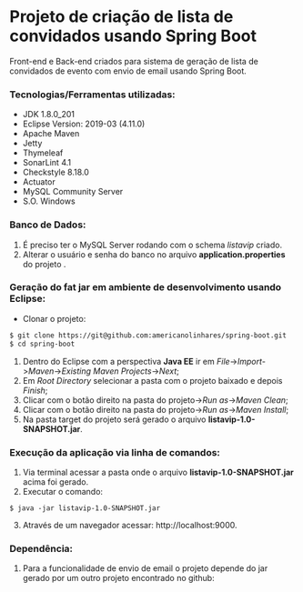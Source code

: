 # Projeto de criação de lista de convidados usando Spring Boot
Front-end e Back-end criados para sistema de geração de lista de convidados de evento com envio de email usando Spring Boot.

### Tecnologias/Ferramentas utilizadas:

* JDK 1.8.0_201
* Eclipse Version: 2019-03 (4.11.0)
* Apache Maven
* Jetty
* Thymeleaf
* SonarLint 4.1
* Checkstyle 8.18.0
* Actuator
* MySQL Community Server
* S.O. Windows

### Banco de Dados:
1. É preciso ter o MySQL Server rodando com o schema *listavip* criado.
2. Alterar o usuário e senha do banco no arquivo **application.properties** do projeto .

### Geração do fat jar em ambiente de desenvolvimento usando Eclipse:

* Clonar o projeto:

```sh
$ git clone https://git@github.com:americanolinhares/spring-boot.git
$ cd spring-boot
```

1. Dentro do Eclipse com a perspectiva **Java EE** ir em *File*->*Import*->*Maven*->*Existing Maven Projects*->*Next*;
2. Em *Root Directory* selecionar a pasta com o projeto baixado e depois *Finish*;
3. Clicar com o botão direito na pasta do projeto->*Run as*->*Maven Clean*;
4. Clicar com o botão direito na pasta do projeto->*Run as*->*Maven Install*;
5. Na pasta target do projeto será gerado o arquivo **listavip-1.0-SNAPSHOT.jar**.

### Execução da aplicação via linha de comandos:

1. Via terminal acessar a pasta onde o arquivo **listavip-1.0-SNAPSHOT.jar** acima foi gerado.
2. Executar o comando:

```
$ java -jar listavip-1.0-SNAPSHOT.jar
```

3. Através de um navegador acessar: http://localhost:9000.

### Dependência:

1. Para a funcionalidade de envio de email o projeto depende do jar gerado por um outro projeto encontrado no github: